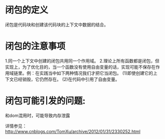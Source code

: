 # 闭包的定义
  闭包是代码块和创建该代码块的上下文中数据的结合。

# 闭包的注意事项
1.同一个上下文中创建的闭包共用同一个作用域。
2.理论上所有函数都是闭包，但实现上，为了优化目的，当一个函数没有使用自由变量的话，实现可能不保存在作用域链里。例：在实践当中如下两种情况我们才把它当闭包。
  (1)即使创建它的上下文已经销毁，它仍然存在。
  (2)在代码中引用了自由变量。

# 闭包可能引发的问题:
 和dom混用时，可能导致内存泄露

详情参见：
 http://www.cnblogs.com/TomXu/archive/2012/01/31/2330252.html







